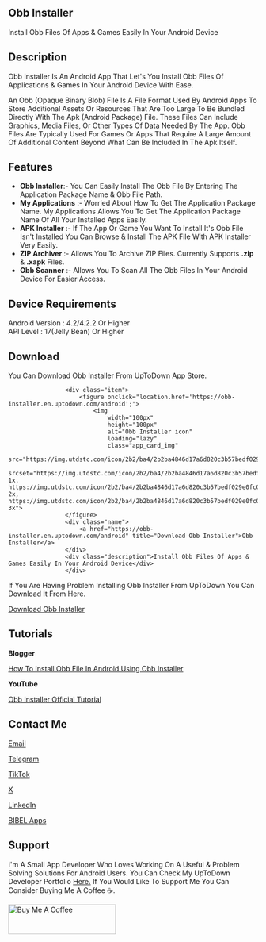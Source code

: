 <!DOCTYPE html>
<html lang="en">
<head>
</head>
<body>

<h2>Obb Installer</h2>

Install Obb Files Of Apps &amp; Games Easily In Your Android Device

<h2>Description</h2>

<p>
 Obb Installer Is An Android App That Let's You Install Obb Files Of Applications & Games In Your Android Device With Ease.

An Obb (Opaque Binary Blob) File Is A File Format Used By Android Apps To Store Additional Assets Or Resources That Are Too Large To Be Bundled Directly With The Apk (Android Package) File. These Files Can Include Graphics, Media Files, Or Other Types Of Data Needed By The App. Obb Files Are Typically Used For Games Or Apps That Require A Large Amount Of Additional Content Beyond What Can Be Included In The Apk Itself.

<h2>Features</h2>

 <ul>
 <li><b>Obb Installer</b>:- You Can Easily Install The Obb File By Entering The Application Package Name & Obb File Path.</li>

<li><b>My Applications</b> :- Worried About How To Get The Application Package Name. My Applications Allows You To Get The Application Package Name Of All Your Installed Apps Easily.</li>

<li><b>APK Installer</b> :- If The App Or Game You Want To Install It's Obb File Isn't Installed You Can Browse & Install The APK File With APK Installer Very Easily.</li>

<li><b>ZIP Archiver</b> :- Allows You To Archive ZIP Files. Currently Supports <b>.zip</b> & <b>.xapk</b> Files.</li>

<li><b>Obb Scanner</b> :- Allows You To Scan All The Obb Files In Your Android Device For Easier Access.</li>
</ul>

<h2>Device Requirements</h2>

Android Version : 4.2/4.2.2 Or Higher<br>
API Level : 17(Jelly Bean) Or Higher<br>
<h2>Download</h2>

You Can Download Obb Installer From UpToDown App Store.

<style>
                    @import url('https://fonts.googleapis.com/css2?family=Roboto+Slab:wght@300;600&display=swap');
                    .item {
                        min-width: 100px;
                        width: 100px;
                        position: relative;
                        vertical-align: top;
                        margin: 10px 10px 10px 0;
                        white-space: normal;
                        line-height: 1.2;
                    }
                    .item figure {
                        width: auto;
                        height: 100px;
                        margin: 0 0 10px;
                        text-align: center;
                        cursor: pointer;
                    }
                    .item figure img {
                        width: 100px;
                        height: auto;
                        border-radius: 5px;
                    }
                    .item div.name {
                        font-family: Roboto slab, serif;
                        color: #333333;
                        font-size: 14px;
                        font-weight: 600;
                        word-break: break-word;
                        display: -webkit-box;
                        -webkit-line-clamp: 3;
                        -webkit-box-orient: vertical;
                        overflow: hidden;
                        text-align: center;
                    }
                    .item div.name a {
                        text-decoration: none;
                        color: inherit;
                        cursor: pointer;
                    }
                    .item div.description {
                        font-family: Roboto slab,serif;
                        color: #999;
                        font-size: 12px;
                        font-weight: 300;
                        margin-top: 5px;
                        display: -webkit-box;
                        -webkit-line-clamp: 3;
                        -webkit-box-orient: vertical;
                        overflow: hidden;
                        text-align: center;
                    }
        </style>
                    <div class="item">
                        <figure onclick="location.href='https://obb-installer.en.uptodown.com/android';">
                            <img 
                                width="100px"
                                height="100px"
                                alt="Obb Installer icon"
                                loading="lazy"
                                class="app_card_img"
                                src="https://img.utdstc.com/icon/2b2/ba4/2b2ba4846d17a6d820c3b57bedf029e0fc050322788abd250d21b1f9bd3ff7aa"
                                srcset="https://img.utdstc.com/icon/2b2/ba4/2b2ba4846d17a6d820c3b57bedf029e0fc050322788abd250d21b1f9bd3ff7aa:100 1x, https://img.utdstc.com/icon/2b2/ba4/2b2ba4846d17a6d820c3b57bedf029e0fc050322788abd250d21b1f9bd3ff7aa:200 2x, https://img.utdstc.com/icon/2b2/ba4/2b2ba4846d17a6d820c3b57bedf029e0fc050322788abd250d21b1f9bd3ff7aa:300 3x">
                    </figure>
                    <div class="name">
                        <a href="https://obb-installer.en.uptodown.com/android" title="Download Obb Installer">Obb Installer</a>
                    </div>
                    <div class="description">Install Obb Files Of Apps & Games Easily In Your Android Device</div>
                    </div>

If You Are Having Problem Installing Obb Installer From UpToDown You Can Download It From Here.

<a href="https://github.com/user-attachments/files/16101779/Obb.Installer_4.0.zip">Download Obb Installer</a>

<h2>Tutorials</h2>

<b>Blogger</b>

<a href="http://bibelapps2016.blogspot.com/2024/04/how-to-install-obb-file-in-android.html">How To Install Obb File In Android Using Obb Installer</a>

<b>YouTube</b>

<a href="https://youtu.be/MamYFlIT0Es">Obb Installer Official Tutorial</a>

<h2>Contact Me</h2>

<a href="mailto: bibelmek@Gmail.com">Email</a>

<a href="https://t.me/SE_BIBEL_MEK">Telegram</a>

<a href="https://tiktok.com/@se_bibel_mek">TikTok</a>

<a href="https://x.com/SE_BIBEL_MEK">X</a>

<a href="https://www.linkedin.com/in/biruk-belihu-3355922a0?utm_source=share&utm_campaign=share_via&utm_content=profile&utm_medium=android_app">LinkedIn</a>

<a href="https://linktr.ee/bibel_apps">BIBEL Apps</a>

<h2>Support</h2>

I'm A Small App Developer Who Loves Working On A Useful & Problem Solving Solutions For Android Users. You Can Check My UpToDown Developer Portfolio <a href="https://en.uptodown.com/developer/bibel-apps">Here.</a> If You Would Like To Support Me You Can Consider Buying Me A Coffee ☕.

<a href="https://www.buymeacoffee.com/birukbelihu" target="_blank"><img src="https://cdn.buymeacoffee.com/buttons/v2/default-yellow.png" alt="Buy Me A Coffee" style="height: 60px !important;width: 217px !important;"></a>
</body>
</html>	
